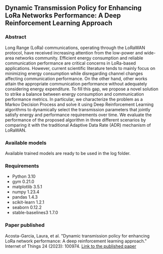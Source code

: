 ## Dynamic Transmission Policy for Enhancing LoRa Networks Performance: A Deep Reinforcement Learning Approach
### Abstract 
Long Range (LoRa) communications, operating through the LoRaWAN protocol, have received increasing attention from the low-power and wide-area
networks community. Efficient energy consumption and reliable communication performance are critical concerns in LoRa-based applications. However,
current scientific literature tends to mainly focus on minimizing energy consumption while disregarding channel changes affecting communication performance. On the other hand, other works attain the appropriate communication performance without adequately considering energy expenditure. To
fill this gap, we propose a novel solution to strike a balance between energy consumption and communication performance metrics. In particular,
we characterize the problem as a Markov Decision Process and solve it using Deep Reinforcement Learning algorithms to dynamically select the transmission parameters that jointly satisfy energy and performance requirements
over time. We evaluate the performance of the proposed algorithm in three different scenarios by comparing it with the traditional Adaptive Data Rate
(ADR) mechanism of LoRaWAN. 

### Available models 
Available trained models are ready to be used in the log folder.

### Requirements 
- Python 3.10
- gym 0.21.0
- matplotlib 3.5.1
- numpy 1.23.4
- pandas 1.4.3
- scikit-learn 1.2.1
- seaborn 0.12.2
- stable-baselines3 1.7.0

### Paper published
Acosta-Garcia, Laura, et al. "Dynamic transmission policy for enhancing LoRa network performance: A deep reinforcement learning approach." Internet of Things 24 (2023): 100974.
[Link to the published paper](https://www.sciencedirect.com/science/article/pii/S2542660523002974)
